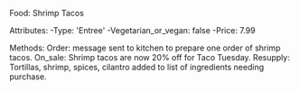 Food: Shrimp Tacos

Attributes:
-Type: 'Entree'
-Vegetarian_or_vegan: false
-Price: 7.99

Methods:
Order: message sent to kitchen to prepare one order of shrimp tacos. 
On_sale: Shrimp tacos are now 20% off for Taco Tuesday.
Resupply: Tortillas, shrimp, spices, cilantro added to list of ingredients needing purchase. 
